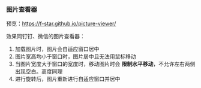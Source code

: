 
### 图片查看器

预览：https://f-star.github.io/picture-viewer/

效果同钉钉、微信的图片查看器：

1. 加载图片时，图片会自适应窗口居中
2. 图片宽高均小于窗口时，图片居中且无法用鼠标移动
3. 当图片宽度大于窗口的宽度时，移动图片时会 **限制水平移动**，不允许左右两侧出现空白。高度同理
4. 进行旋转后，图片重新进行自适应窗口并居中
